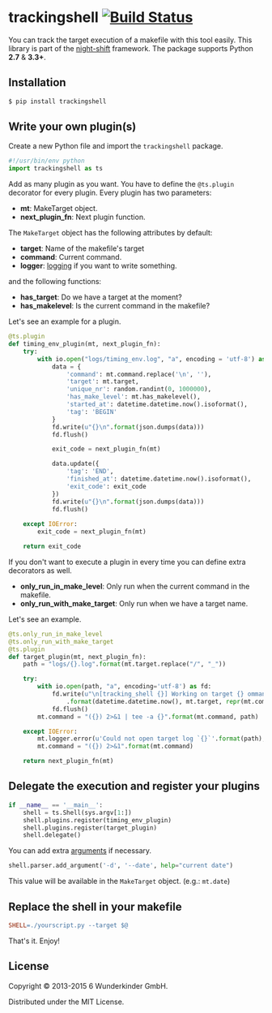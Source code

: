 # trackingshell [![Build Status](https://travis-ci.org/wunderlist/trackingshell.svg)](https://travis-ci.org/wunderlist/trackingshell)

You can track the target execution of a makefile with this tool easily. This library is part of the [night-shift](https://github.com/wunderlist/night-shift) framework. The package supports Python **2.7** & **3.3+**.

## Installation

```bash
$ pip install trackingshell
```

## Write your own plugin(s)

Create a new Python file and import the `trackingshell` package.

```python
#!/usr/bin/env python
import trackingshell as ts
```

Add as many plugin as you want. You have to define the `@ts.plugin` decorator for every plugin. Every plugin has two parameters:

- **mt**: MakeTarget object.
- **next_plugin_fn**: Next plugin function.

The `MakeTarget` object has the following attributes by default:

- **target**: Name of the makefile's target
- **command**: Current command.
- **logger**: [logging](https://docs.python.org/2/library/logging.html) if you want to write something.

and the following functions:

- **has_target**: Do we have a target at the moment?
- **has_makelevel**: Is the current command in the makefile?

Let's see an example for a plugin.

```python
@ts.plugin
def timing_env_plugin(mt, next_plugin_fn):
    try:
        with io.open("logs/timing_env.log", "a", encoding = 'utf-8') as fd:
            data = {
                'command': mt.command.replace('\n', ''),
                'target': mt.target,
                'unique_nr': random.randint(0, 1000000),
                'has_make_level': mt.has_makelevel(),
                'started_at': datetime.datetime.now().isoformat(),
                'tag': 'BEGIN'
            }
            fd.write(u"{}\n".format(json.dumps(data)))
            fd.flush()

            exit_code = next_plugin_fn(mt)

            data.update({
                'tag': 'END',
                'finished_at': datetime.datetime.now().isoformat(),
                'exit_code': exit_code
            })
            fd.write(u"{}\n".format(json.dumps(data)))
            fd.flush()
    
    except IOError:
        exit_code = next_plugin_fn(mt)

    return exit_code
```

If you don't want to execute a plugin in every time you can define extra decorators as well.

- **only_run_in_make_level**: Only run when the current command in the makefile.
- **only_run_with_make_target**: Only run when we have a target name.

Let's see an example.

```python
@ts.only_run_in_make_level
@ts.only_run_with_make_target
@ts.plugin
def target_plugin(mt, next_plugin_fn):
    path = "logs/{}.log".format(mt.target.replace("/", "_"))

    try:
        with io.open(path, "a", encoding='utf-8') as fd:
            fd.write(u"\n[tracking_shell {}] Working on target {} ommand {}\n\n" \
                .format(datetime.datetime.now(), mt.target, repr(mt.command)))
            fd.flush()
        mt.command = "({}) 2>&1 | tee -a {}".format(mt.command, path)

    except IOError:
        mt.logger.error(u'Could not open target log `{}`'.format(path), extra = mt.as_dict())
        mt.command = "({}) 2>&1".format(mt.command)

    return next_plugin_fn(mt)
```

## Delegate the execution and register your plugins

```python
if __name__ == '__main__':
    shell = ts.Shell(sys.argv[1:])
    shell.plugins.register(timing_env_plugin)
    shell.plugins.register(target_plugin)
    shell.delegate()
```

You can add extra [arguments](https://docs.python.org/3/library/argparse.html) if necessary.

```python
shell.parser.add_argument('-d', '--date', help="current date")
```

This value will be available in the `MakeTarget` object. (e.g.: `mt.date`)

## Replace the shell in your makefile

```makefile
SHELL=./yourscript.py --target $@
```

That's it. Enjoy!

## License

Copyright © 2013-2015 6 Wunderkinder GmbH.

Distributed under the MIT License.
